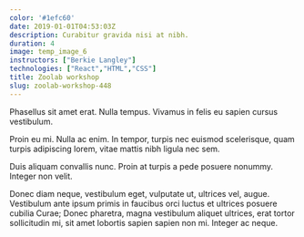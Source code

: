 ```yaml
---
color: '#1efc60'
date: 2019-01-01T04:53:03Z
description: Curabitur gravida nisi at nibh.
duration: 4
image: temp_image_6
instructors: ["Berkie Langley"]
technologies: ["React","HTML","CSS"]
title: Zoolab workshop
slug: zoolab-workshop-448
---
```

Phasellus sit amet erat. Nulla tempus. Vivamus in felis eu sapien cursus vestibulum.

Proin eu mi. Nulla ac enim. In tempor, turpis nec euismod scelerisque, quam turpis adipiscing lorem, vitae mattis nibh ligula nec sem.

Duis aliquam convallis nunc. Proin at turpis a pede posuere nonummy. Integer non velit.

Donec diam neque, vestibulum eget, vulputate ut, ultrices vel, augue. Vestibulum ante ipsum primis in faucibus orci luctus et ultrices posuere cubilia Curae; Donec pharetra, magna vestibulum aliquet ultrices, erat tortor sollicitudin mi, sit amet lobortis sapien sapien non mi. Integer ac neque.
